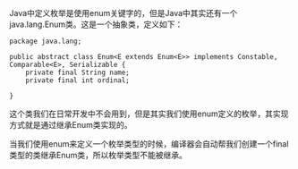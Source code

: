 Java中定义枚举是使用enum关键字的，但是Java中其实还有一个java.lang.Enum类。这是一个抽象类，定义如下：


    package java.lang;

    public abstract class Enum<E extends Enum<E>> implements Constable, Comparable<E>, Serializable {
        private final String name;
        private final int ordinal;

    }
    
这个类我们在日常开发中不会用到，但是其实我们使用enum定义的枚举，其实现方式就是通过继承Enum类实现的。

当我们使用enum来定义一个枚举类型的时候，编译器会自动帮我们创建一个final类型的类继承Enum类，所以枚举类型不能被继承。